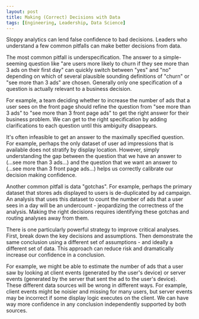 ```yaml
---
layout: post
title: Making (Correct) Decisions with Data
tags: [Engineering, Leadership, Data Science]
---
```

<script> 
  (function(i,s,o,g,r,a,m){i['GoogleAnalyticsObject']=r;i[r]=i[r]||function(){
  (i[r].q=i[r].q||[]).push(arguments)},i[r].l=1*new Date();a=s.createElement(o),
  m=s.getElementsByTagName(o)[0];a.async=1;a.src=g;m.parentNode.insertBefore(a,m)
  })(window,document,'script','https://www.google-analytics.com/analytics.js','ga');

  ga('create', 'UA-82391879-1', 'auto');
  ga('send', 'pageview');

</script>

<!-- Many key technical decisions are informed by data. Unfortunately data is hard.  -->

Sloppy analytics can lend false confidence to bad decisions. Leaders who understand a few common pitfalls can make better decisions from data.

The most common pitfall is underspecification. The answer to a simple-seeming question like "are users more likely to churn if they see more than 3 ads on their first day" can quickly switch between "yes" and "no" depending on which of several plausible sounding definitions of "churn" or "see more than 3 ads" are chosen. Generally only one specification of a question is actually relevant to a business decision.

For example, a team deciding whether to increase the number of ads that a user sees on the front page should refine the question from "see more than 3 ads" to "see more than 3 front page ads" to get the right answer for their business problem. We can get to the right specification by adding clarifications to each question until this ambiguity disappears.

It's often infeasible to get an answer to the maximally specified question. For example, perhaps the only dataset of user ad impressions that is available does not stratify by display location. However, simply understanding the gap between the question that we have an answer to (...see more than 3 ads...) and the question that we want an answer to (...see more than 3 front page ads...) helps us correctly calibrate our decision making confidence.

<!-- (see [this article](https://danshiebler.com/2017-10-29-lying-with-data/) for several examples). -->

Another common pitfall is data "gotchas". For example, perhaps the primary dataset that stores ads displayed to users is de-duplicated by ad campaign. An analysis that uses this dataset to count the number of ads that a user sees in a day will be an undercount - jeopardizing the correctness of the analysis. Making the right decisions requires identifying these gotchas and routing analyses away from them.

There is one particularly powerful strategy to improve critical analyses. First, break down the key decisions and assumptions. Then demonstrate the same conclusion using a different set of assumptions - and ideally a different set of data. This approach can reduce risk and dramatically increase our confidence in a conclusion.

For example, we might be able to estimate the number of ads that a user saw by looking at client events (generated by the user's device) or server events (generated by the server that sent the ad to the user's device). These different data sources will be wrong in different ways. For example, client events might be noisier and missing for many users, but server events may be incorrect if some display logic executes on the client. We can have way more confidence in any conclusion independently supported by both sources. 
